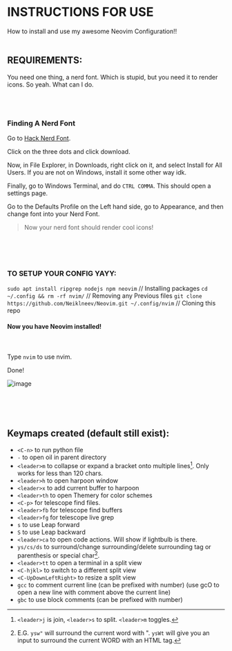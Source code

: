 # INSTRUCTIONS FOR USE 

How to install and use my awesome Neovim Configuration!!
<br><br>

## REQUIREMENTS:


You need one thing, a nerd font. Which is stupid, but you need it to render icons. So yeah. What can I do.


<br><br>


### Finding A Nerd Font
Go to [Hack Nerd Font]([https://github.com/ryanoasis/nerd-fonts/blob/master/patched-fonts/Hack](https://github.com/ryanoasis/nerd-fonts/blob/master/patched-fonts/Hack/Regular/HackNerdFont-Regular.ttf)).

Click on the three dots and click download.
<br>

Now, in File Explorer, in Downloads, right click on it, and select Install for All Users. If you are not on Windows, install it some other way idk.


Finally, go to Windows Terminal, and do `CTRL COMMA`. This should open a settings page. 


Go to the Defaults Profile on the Left hand side, go to Appearance, and then change font into your Nerd Font.


> Now your nerd font should render cool icons!

<br><br><br>
### TO SETUP YOUR CONFIG YAYY:

`sudo apt install ripgrep nodejs npm neovim` // Installing packages
`cd ~/.config && rm -rf nvim/` // Removing any Previous files
`git clone https://github.com/Neiklneev/Neovim.git ~/.config/nvim` // Cloning this repo

#### Now you have Neovim installed!

<br><br>
Type `nvim` to use nvim.

Done!

![image](https://github.com/user-attachments/assets/d0fccb16-73f9-4f49-bb7f-f95c24041f1f)


<br><br><br>
## Keymaps created (default still exist): 


- `<C-n>` to run python file
- `-` to open oil in parent directory
- `<leader>m` to collapse or expand a bracket onto multiple lines[^1]. Only works for less than 120 chars.
- `<leader>h` to open harpoon window
- `<leader>x` to add current buffer to harpoon
- `<leader>th` to open Themery for color schemes
- `<C-p>` for telescope find files.
- `<leader>fb` for telescope find buffers
- `<leader>fg` for telescope live grep
- `s` to use Leap forward
- `S` to use Leap backward
- `<leader>ca` to open code actions. Will show if lightbulb is there.
- `ys/cs/ds` to surround/change surrounding/delete surrounding tag or parenthesis or special char[^2].
- `<leader>tt` to open a terminal in a split view
- `<C-hjkl>` to switch to a different split view
- `<C-UpDownLeftRight>` to resize a split view
- `gcc` to comment current line (can be prefixed with number) (use gcO to open a new line with comment above the current line)
- `gbc` to use block comments (can be prefixed with number)

[^1]: `<leader>j` is join, `<leader>s` to split. `<leader>m` toggles.
[^2]: E.G. `ysw"` will surround the current word with ". 
  `ysWt` will give you an input to surround the current WORD with an HTML tag.
